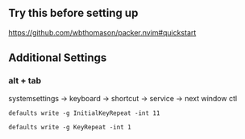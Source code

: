 ## Try this before setting up
https://github.com/wbthomason/packer.nvim#quickstart

## Additional Settings
### alt + tab
systemsettings -> keyboard -> shortcut -> service -> next window ctl

`defaults write -g InitialKeyRepeat -int 11`

`defaults write -g KeyRepeat -int 1`
